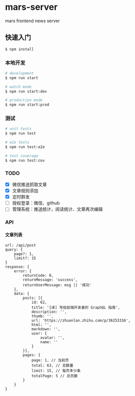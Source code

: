 # mars-server

mars frontend news server

## 快速入门

```bash
$ npm install
```

### 本地开发

```bash
# development
$ npm run start

# watch mode
$ npm run start:dev

# production mode
$ npm run start:prod
```

### 测试

```bash
# unit tests
$ npm run test

# e2e tests
$ npm run test:e2e

# test coverage
$ npm run test:cov
```

### TODO

- [x] 微信推送抓取文章
- [x] 文章规则添加
- [x] 定时群发
- [ ] 授权登录：微信、github
- [ ] 管理系统：推送统计，阅读统计、文章再次编辑

### API

#### 文章列表

```
url: /api/post
query: {
    page?: 1,
    limit?: 15
}
response: {
    error: {
        returnCode: 0,
        returnMessage: 'success',
        returnUserMessage: msg || '成功'
    },
    data: {
        posts: [{
            id: 62,
            title: '[译] 写给前端开发者的 GraphQL 指南',
            description: '',
            thumb: '',
            url: 'https://zhuanlan.zhihu.com/p/36253316',
            html: '',
            markdown: '',
            user: {
                avatar: '',
                name: ''
            }
        }],
        pages: {
            page: 1, // 当前页
            total: 63, // 总数量
            limit: 15, // 每页多少条
            totalPage: 5 // 总页数
        }
    }
}
```
